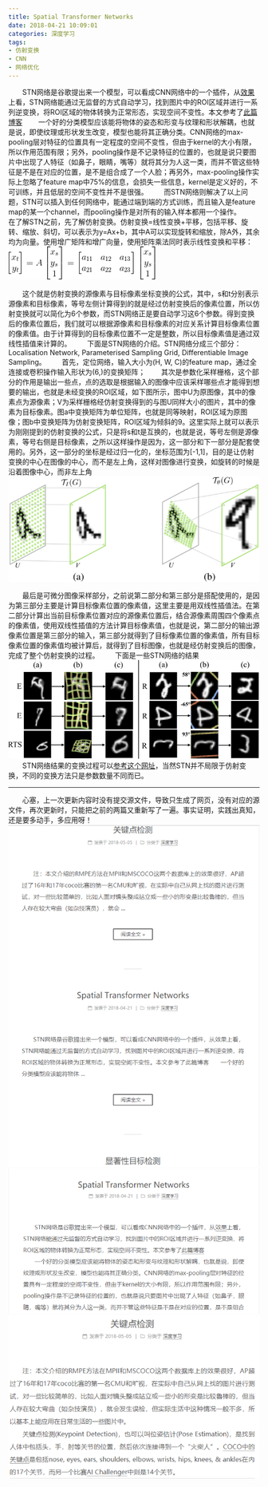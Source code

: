 ```yaml
---
title: Spatial Transformer Networks
date: 2018-04-21 10:09:01
categories: 深度学习
tags:
- 仿射变换
- CNN
- 网络优化
---
```

&emsp;&emsp;STN网络是谷歌提出来一个模型，可以看成CNN网络中的一个插件，从[效果](http://torch.ch/blog/2015/09/07/spatial_transformers.html)上看，STN网络能通过无监督的方式自动学习，找到图片中的ROI区域并进行一系列逆变换，将ROI区域的物体转换为正常形态，实现空间不变性。本文参考了[此篇博客](https://kevinzakka.github.io/2017/01/10/stn-part1/)
&emsp;&emsp;一个好的分类模型应该能将物体的姿态和形变与纹理和形状解耦，也就是说，即使纹理或形状发生改变，模型也能将其正确分类。CNN网络的max-pooling层对特征的位置具有一定程度的空间不变性，但由于kernel的大小有限，所以作用范围有限；另外，pooling操作是不记录特征的位置的，也就是说只要图片中出现了人特征（如鼻子，眼睛，嘴等）就将其分为人这一类，而并不管这些特征是不是在对应的位置，是不是组合成了一个人脸；再另外，max-pooling操作实际上忽略了feature map中75%的信息，会损失一些信息，kernel是定义好的，不可训练，并且低层的空间不变性并不是很强。
&emsp;&emsp;而STN网络则解决了以上问题，STN可以插入到任何网络中，能通过端到端的方式训练，而且输入是feature map的某一个channel，而pooling操作是对所有的输入样本都用一个操作。
&emsp;&emsp;在了解STN之前，先了解仿射变换。仿射变换=线性变换+平移，包括平移、旋转、缩放、斜切，可以表示为y=Ax+b，其中A可以实现旋转和缩放，除A外，其余均为向量。使用增广矩阵和增广向量，使用矩阵乘法同时表示线性变换和平移：
![](/images/stn/linear.png "矩阵乘法表示仿射变换")

&emsp;&emsp;这个就是仿射变换的源像素与目标像素坐标变换的公式，其中，s和t分别表示源像素和目标像素，等号左侧计算得到的就是经过仿射变换后的像素位置，所以仿射变换就可以简化为6个参数，而STN网络正是要自动学习这6个参数。得到变换后的像素位置后，我们就可以根据源像素和目标像素的对应关系计算目标像素位置的像素值。由于计算得到的目标像素位置不一定是整数，所以目标像素值是通过双线性插值来计算的。
&emsp;&emsp;下面是STN网络的介绍。STN网络分成三个部分：Localisation Network, Parameterised Sampling Grid, Differentiable Image Sampling。
&emsp;&emsp;首先，定位网络，输入大小为(H, W, C)的feature map，通过全连接或卷积操作输入形状为(6,)的变换矩阵；
&emsp;&emsp;其次是参数化采样栅格，这个部分的作用是输出一些点，点的选取是根据输入的图像中应该采样哪些点才能得到想要的输出，也就是未经变换的ROI区域，如下图所示，图中U为原图像，其中的像素点为源像素；V为采样栅格经仿射变换得到的与图U同样大小的图片，其中的像素为目标像素。图a中变换矩阵为单位矩阵，也就是同等映射，ROI区域为原图像；图b中变换矩阵为仿射变换矩阵，ROI区域为倾斜的9。这里实际上就可以表示为刚刚提到的仿射变换的公式，只是将s和t是互换的，也就是说，等号左侧是源像素，等号右侧是目标像素，之所以这样操作是因为，这一部分和下一部分是配套使用的。另外，这一部分的坐标是经过归一化的，坐标范围为[-1,1]，目的是让仿射变换的中心在图像的中心，而不是左上角，这样对图像进行变换，如旋转的时候是沿着图像中心，而非左上角
![](/images/stn/sampling_grid.png "采样栅格")

&emsp;&emsp;最后是可微分图像采样部分，之前说第二部分和第三部分是搭配使用的，是因为第三部分主要是计算目标像素位置的像素值，这里主要是用双线性插值法。在第二部分计算出当前目标像素位置对应的源像素位置后，结合源像素周围四个像素点的像素值，使用双线性插值的方法计算目标像素值，也就是说，第二部分的输出源像素位置是第三部分的输入，第三部分就得到了目标像素位置的像素值，所有目标像素位置的像素值均被计算后，就得到了目标图像，也就是经仿射变换后的图像，完成了整个仿射变换的过程。
&emsp;&emsp;下面是一些STN网络的结果
![](/images/stn/stn_result.png "结果")
&emsp;&emsp;STN网络结果的变换过程可以[参考这个网址](http://torch.ch/blog/2015/09/07/spatial_transformers.html)，当然STN并不局限于仿射变换，不同的变换方法只是参数数量不同而已。


******
&emsp;&emsp;心塞，上一次更新内容时没有提交源文件，导致只生成了网页，没有对应的源文件，再次更新时，只能把之前的两篇又重新写了一遍。事实证明，实践出真知，还是要多动手，多应用呀！
![](/images/stn/home.png "之前的主页")
![](/images/stn/STN.png "之前的STN网络页面")
![](/images/stn/keypoint.png "之前的关键点检测页面")